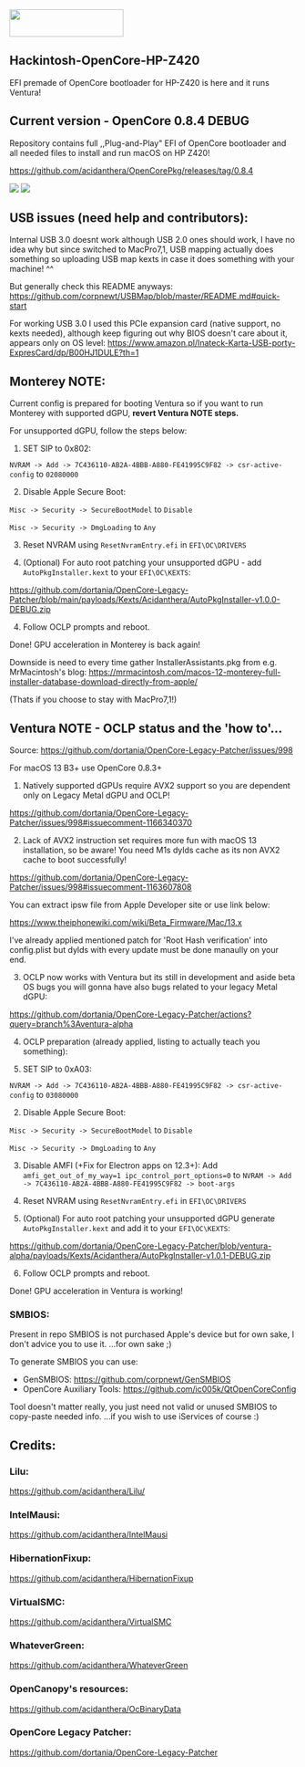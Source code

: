 <img src="https://github.com/acidanthera/OpenCorePkg/blob/master/Docs/Logos/OpenCore_with_text_Small.png" width="200" height="48"/>

## Hackintosh-OpenCore-HP-Z420
EFI premade of OpenCore bootloader for HP-Z420 is here and it runs Ventura!

## Current version - OpenCore 0.8.4 DEBUG
Repository contains full ,,Plug-and-Play" EFI of OpenCore bootloader and
all needed files to install and run macOS on HP Z420!

https://github.com/acidanthera/OpenCorePkg/releases/tag/0.8.4

<img src="https://media.discordapp.net/attachments/576381585310482443/1017518234729197698/Zrzut_ekranu_2022-09-8_o_21.32.22.png">
<img src="https://media.discordapp.net/attachments/724306793819275309/1013378822239944814/unknown.png">

## USB issues (need help and contributors):

Internal USB 3.0 doesnt work although USB 2.0 ones should work, I have no idea why but since switched to MacPro7,1, USB mapping actually does something so uploading USB map kexts in case it does something with your machine! ^^ 

But generally check this README anyways:
https://github.com/corpnewt/USBMap/blob/master/README.md#quick-start


For working USB 3.0 I used this PCIe expansion card (native support, no kexts needed), although keep figuring out why BIOS doesn't care about it, appears only on OS level:
https://www.amazon.pl/Inateck-Karta-USB-porty-ExpresCard/dp/B00HJ1DULE?th=1

## Monterey NOTE:

Current config is prepared for booting Ventura so if you want to run Monterey with supported dGPU, **revert Ventura NOTE steps.**

For unsupported dGPU, follow the steps below:

1. SET SIP to 0x802:

`NVRAM -> Add -> 7C436110-AB2A-4BBB-A880-FE41995C9F82 -> csr-active-config` to `02080000`

2. Disable Apple Secure Boot:

`Misc -> Security -> SecureBootModel` to `Disable` 

`Misc -> Security -> DmgLoading` to `Any`

3. Reset NVRAM using `ResetNvramEntry.efi` in `EFI\OC\DRIVERS`

3. (Optional) For auto root patching your unsupported dGPU - add `AutoPkgInstaller.kext` to your `EFI\OC\KEXTS`:

https://github.com/dortania/OpenCore-Legacy-Patcher/blob/main/payloads/Kexts/Acidanthera/AutoPkgInstaller-v1.0.0-DEBUG.zip

4. Follow OCLP prompts and reboot.

Done! GPU acceleration in Monterey is back again! 

Downside is need to every time gather InstallerAssistants.pkg from e.g. MrMacintosh's blog:
https://mrmacintosh.com/macos-12-monterey-full-installer-database-download-directly-from-apple/

(Thats if you choose to stay with MacPro7,1!)

## Ventura NOTE - OCLP status and the 'how to'...

Source: https://github.com/dortania/OpenCore-Legacy-Patcher/issues/998

For macOS 13 B3+ use OpenCore 0.8.3+

1. Natively supported dGPUs require AVX2 support so you are dependent only on Legacy Metal dGPU and OCLP!

https://github.com/dortania/OpenCore-Legacy-Patcher/issues/998#issuecomment-1166340370

2. Lack of AVX2 instruction set requires more fun with macOS 13 installation, so be aware! You need M1s dylds cache as its non AVX2 cache to boot successfully!

https://github.com/dortania/OpenCore-Legacy-Patcher/issues/998#issuecomment-1163607808

You can extract ipsw file from Apple Developer site or use link below:

https://www.theiphonewiki.com/wiki/Beta_Firmware/Mac/13.x

I've already applied mentioned patch for 'Root Hash verification' into config.plist but dylds with every update must be done manaully on your end.

3. OCLP now works with Ventura but its still in development and aside beta OS bugs you will gonna have also bugs related to your legacy Metal dGPU:

https://github.com/dortania/OpenCore-Legacy-Patcher/actions?query=branch%3Aventura-alpha

4. OCLP preparation (already applied, listing to actually teach you something):

1. SET SIP to 0xA03:

`NVRAM -> Add -> 7C436110-AB2A-4BBB-A880-FE41995C9F82 -> csr-active-config` to `03080000`

2. Disable Apple Secure Boot:

`Misc -> Security -> SecureBootModel` to `Disable` 

`Misc -> Security -> DmgLoading` to `Any`

3. Disable AMFI (+Fix for Electron apps on 12.3+):
Add `amfi_get_out_of_my_way=1 ipc_control_port_options=0` to `NVRAM -> Add -> 7C436110-AB2A-4BBB-A880-FE41995C9F82 -> boot-args`

4. Reset NVRAM using `ResetNvramEntry.efi` in `EFI\OC\DRIVERS`

5. (Optional) For auto root patching your unsupported dGPU generate `AutoPkgInstaller.kext` and add it to your `EFI\OC\KEXTS`:

https://github.com/dortania/OpenCore-Legacy-Patcher/blob/ventura-alpha/payloads/Kexts/Acidanthera/AutoPkgInstaller-v1.0.1-DEBUG.zip

6. Follow OCLP prompts and reboot.

Done! GPU acceleration in Ventura is working!

### SMBIOS:
Present in repo SMBIOS is not purchased Apple's device but for own sake, I don't advice you to use it.
...for own sake ;)

To generate SMBIOS you can use:
* GenSMBIOS:
https://github.com/corpnewt/GenSMBIOS
* OpenCore Auxiliary Tools:
https://github.com/ic005k/QtOpenCoreConfig

Tool doesn't matter really, you just need not valid or unused SMBIOS to copy-paste needed info.
...if you wish to use iServices of course :)

## Credits:

### Lilu:
https://github.com/acidanthera/Lilu/
### IntelMausi:
https://github.com/acidanthera/IntelMausi
### HibernationFixup:
https://github.com/acidanthera/HibernationFixup
### VirtualSMC:
https://github.com/acidanthera/VirtualSMC
### WhateverGreen:
https://github.com/acidanthera/WhateverGreen
### OpenCanopy's resources:
https://github.com/acidanthera/OcBinaryData
### OpenCore Legacy Patcher:
https://github.com/dortania/OpenCore-Legacy-Patcher
